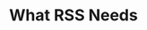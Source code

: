 ---
layout: bookmark
title: What RSS Needs
tags:
  - Bookmarks
  - Feeds
  - Web
  - Web Standards
created: '2024-12-22T10:08:40.671Z'
modified: '2024-12-22T10:09:06.454Z'
link: https://www.mnot.net/blog/2024/08/25/feeds
id: 926978210
excerpt: >-
  Web feeds could be so much more if we put some effort into them. This post
  explores some ideas of how to start.
image: https://www.mnot.net/blog/image/gondola.jpeg
---